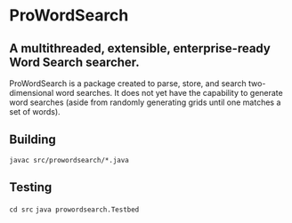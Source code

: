 ProWordSearch
=============

A multithreaded, extensible, enterprise-ready Word Search searcher.
-------------

ProWordSearch is a package created to parse, store, and search two-dimensional word searches.
It does not yet have the capability to generate word searches (aside from randomly generating grids until one matches a set of words).

Building
--------
`javac src/prowordsearch/*.java`

Testing
-------
`cd src`
`java prowordsearch.Testbed`
